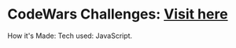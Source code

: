 # CodeWars Challenges: [Visit here](https://www.codewars.com/users/DiegoVzla)





How it's Made:
Tech used: JavaScript.


